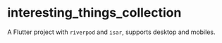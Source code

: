 # interesting_things_collection

A Flutter project with `riverpod` and `isar`, supports desktop and mobiles.

